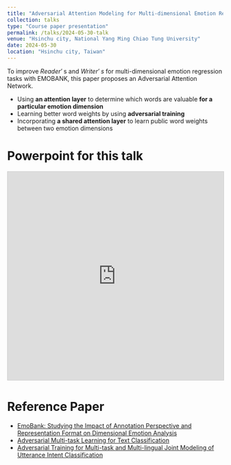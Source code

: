 ```yaml
---
title: "Adversarial Attention Modeling for Multi-dimensional Emotion Regression"
collection: talks
type: "Course paper presentation"
permalink: /talks/2024-05-30-talk
venue: "Hsinchu city, National Yang Ming Chiao Tung University"
date: 2024-05-30
location: "Hsinchu city, Taiwan"
---
```


To improve *Reader′* s and *Writer′ s* for multi-dimensional emotion regression tasks with EMOBANK, this paper proposes an Adversarial Attention Network.

- Using **an attention layer** to determine which words are valuable **for a particular emotion dimension**
- Learning better word weights by using **adversarial training**
- Incorporating **a shared attention layer** to learn public word weights between two emotion dimensions

Powerpoint for this talk
=====
<iframe src="https://www.slideshare.net/slideshow/embed_code/key/CtcK4a3ofQStLj?startSlide=1" width="100%" height="486" frameborder="0" marginwidth="0" marginheight="0" scrolling="no" style="border:1px solid #CCC; border-width:1px; margin-bottom:5px;max-width: 100%;" allowfullscreen></iframe>


Reference Paper
=====
- [EmoBank: Studying the Impact of Annotation Perspective and Representation Format on Dimensional Emotion Analysis](https://aclanthology.org/E17-2092/)
- [Adversarial Multi-task Learning for Text Classification](https://aclanthology.org/P17-1001/)
- [Adversarial Training for Multi-task and Multi-lingual Joint Modeling of Utterance Intent Classification](https://aclanthology.org/D18-1064/)
